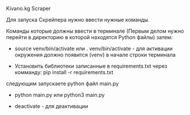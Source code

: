 Kivano.kg Scraper

Для запуска Скрейпера нужно ввести нужные команды.

Команды которые должны ввести в терминале
(Первым делом нужно перейти в директорию в которой находятся Python файлы)
затем: 
- source venv/bin/activate или . venv/bin/activate - для активации окружения
должно появится (venv) в начале строки терминала

- Установить библиотеки записанные в requirements.txt через комманду: pip install -r requirements.txt

следующим запускаете python файл main.py
- python main.py или python3 main.py

- deactivate - для деактивации
